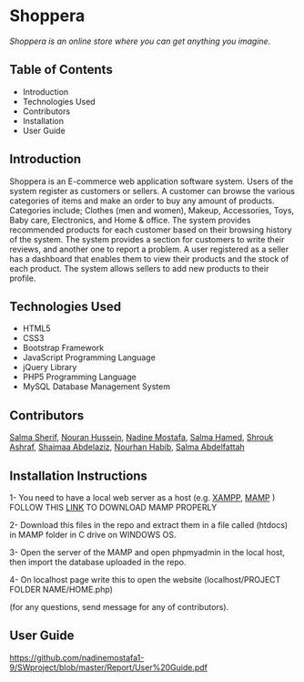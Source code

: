 # Shoppera
*Shoppera is an online store where you can get anything you imagine.*

## Table of Contents
- Introduction
- Technologies Used
- Contributors
- Installation
- User Guide

## Introduction

Shoppera is an E-commerce web application software system. Users of the system register as customers or sellers. A customer can browse the various categories of items and make an order to buy any amount of products. Categories include; Clothes (men and women), Makeup, Accessories, Toys, Baby care, Electronics, and Home & office. The system provides recommended products for each customer based on their browsing history of the system. The system provides a section for customers to write their reviews, and another one to report a problem. A user registered as a seller has a dashboard that enables them to view their products and the stock of each product. The system allows sellers to add new products to their profile.

## Technologies Used
- HTML5
- CSS3
- Bootstrap Framework
- JavaScript Programming Language
- jQuery Library
- PHP5 Programming Language
- MySQL Database Management System

## Contributors
[Salma Sherif](https://github.com/Salmasherif33), [Nouran Hussein](https://github.com/NouranHussein), [Nadine Mostafa](https://github.com/nadinemostafa1-9), [Salma Hamed](https://github.com/Salma-Hamed), [Shrouk Ashraf](https://github.com/Shrouk-hub), [Shaimaa Abdelaziz](https://github.com/shimaa88), [Nourhan Habib](https://github.com/nourhan91), [Salma Abdelfattah](https://github.com/salma77)

## Installation Instructions
1- You need to have a local web server as a host (e.g. [XAMPP](https://www.apachefriends.org/download.html), [MAMP](https://www.mamp.info/en/downloads/) )
FOLLOW THIS [LINK](https://www.youtube.com/watch?v=0P6DEUJaVTc&t=4s) TO DOWNLOAD MAMP PROPERLY 

2- Download this files in the repo and extract them in a file called (htdocs) in MAMP folder in C drive on WINDOWS OS.

3- Open the server of the MAMP and open phpmyadmin in the local host, then import the database uploaded in the repo.

4- On localhost page write this to open the website (localhost/PROJECT FOLDER NAME/HOME.php)

(for any questions, send  message for any of contributors).

## User Guide
https://github.com/nadinemostafa1-9/SWproject/blob/master/Report/User%20Guide.pdf
